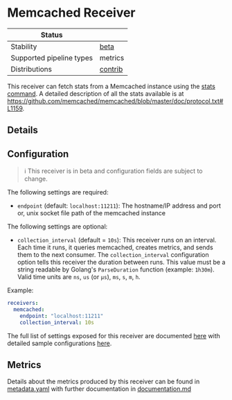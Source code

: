 # Memcached Receiver

<!-- status autogenerated section -->
| Status                   |           |
| ------------------------ |-----------|
| Stability                | [beta]   |
| Supported pipeline types | metrics   |
| Distributions            | [contrib] |

[beta]: https://github.com/open-telemetry/opentelemetry-collector#beta
[contrib]: https://github.com/open-telemetry/opentelemetry-collector-releases/tree/main/distributions/otelcol-contrib
<!-- end autogenerated section -->

This receiver can fetch stats from a Memcached instance using the [stats
command](https://github.com/memcached/memcached/wiki/Commands#statistics). A
detailed description of all the stats available is at
https://github.com/memcached/memcached/blob/master/doc/protocol.txt#L1159.

## Details

## Configuration

> :information_source: This receiver is in beta and configuration fields are subject to change.

The following settings are required:

- `endpoint` (default: `localhost:11211`): The hostname/IP address and port or, unix socket file path of the memcached instance

The following settings are optional:

- `collection_interval` (default = `10s`): This receiver runs on an interval.
Each time it runs, it queries memcached, creates metrics, and sends them to the
next consumer. The `collection_interval` configuration option tells this
receiver the duration between runs. This value must be a string readable by
Golang's `ParseDuration` function (example: `1h30m`). Valid time units are
`ns`, `us` (or `µs`), `ms`, `s`, `m`, `h`.

Example:

```yaml
receivers:
  memcached:
    endpoint: "localhost:11211"
    collection_interval: 10s
```

The full list of settings exposed for this receiver are documented [here](./config.go)
with detailed sample configurations [here](./testdata/config.yaml).

## Metrics

Details about the metrics produced by this receiver can be found in [metadata.yaml](./metadata.yaml) with further documentation in [documentation.md](./documentation.md)
